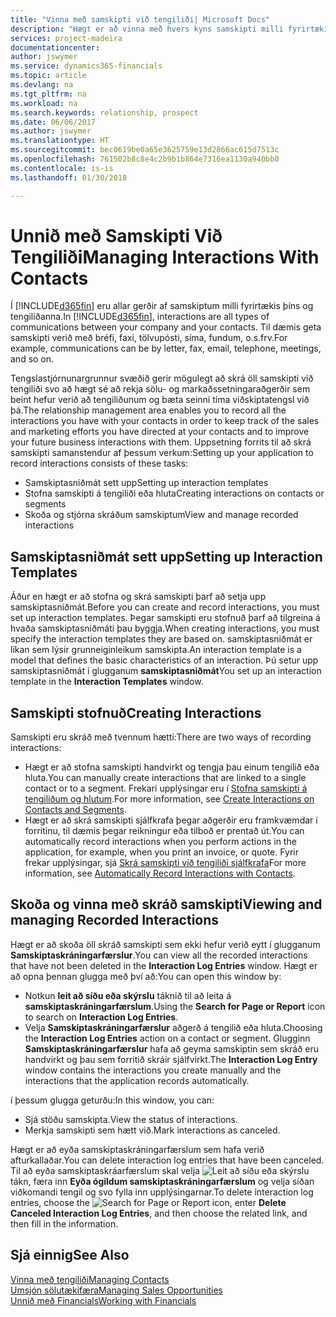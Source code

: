 ```yaml
---
title: "Vinna með samskipti við tengiliði| Microsoft Docs"
description: "Hægt er að vinna með hvers kyns samskipti milli fyrirtækisins og tengiliða þess, t.d. bréf, símtöl, fundir og þess háttar."
services: project-madeira
documentationcenter: 
author: jswymer
ms.service: dynamics365-financials
ms.topic: article
ms.devlang: na
ms.tgt_pltfrm: na
ms.workload: na
ms.search.keywords: relationship, prospect
ms.date: 06/06/2017
ms.author: jswymer
ms.translationtype: HT
ms.sourcegitcommit: bec0619be0a65e3625759e13d2866ac615d7513c
ms.openlocfilehash: 761502b8c8e4c2b9b1b864e7316ea1130a940bb0
ms.contentlocale: is-is
ms.lasthandoff: 01/30/2018

---
```

# <a name="managing-interactions-with-contacts"></a><span data-ttu-id="d498e-103">Unnið með Samskipti Við Tengiliði</span><span class="sxs-lookup"><span data-stu-id="d498e-103">Managing Interactions With Contacts</span></span>
<span data-ttu-id="d498e-104">Í [!INCLUDE[d365fin](includes/d365fin_md.md)] eru allar gerðir af samskiptum milli fyrirtækis þíns og tengiliðanna.</span><span class="sxs-lookup"><span data-stu-id="d498e-104">In [!INCLUDE[d365fin](includes/d365fin_md.md)], interactions are all types of communications between your company and your contacts.</span></span> <span data-ttu-id="d498e-105">Til dæmis geta samskipti verið með bréfi, faxi, tölvupósti, síma, fundum, o.s.frv.</span><span class="sxs-lookup"><span data-stu-id="d498e-105">For example, communications can be by letter, fax, email, telephone, meetings, and so on.</span></span>

<span data-ttu-id="d498e-106">Tengslastjórnunargrunnur svæðið gerir mögulegt að skrá öll samskipti við tengiliði svo að hægt sé að rekja sölu- og markaðssetningaraðgerðir sem beint hefur verið að tengiliðunum og bæta seinni tíma viðskiptatengsl við þá.</span><span class="sxs-lookup"><span data-stu-id="d498e-106">The relationship management area enables you to record all the interactions you have with your contacts in order to keep track of the sales and marketing efforts you have directed at your contacts and to improve your future business interactions with them.</span></span> <span data-ttu-id="d498e-107">Uppsetning forrits til að skrá samskipti samanstendur af þessum verkum:</span><span class="sxs-lookup"><span data-stu-id="d498e-107">Setting up your application to record interactions consists of these tasks:</span></span>

* <span data-ttu-id="d498e-108">Samskiptasniðmát sett upp</span><span class="sxs-lookup"><span data-stu-id="d498e-108">Setting up interaction templates</span></span>  
* <span data-ttu-id="d498e-109">Stofna samskipti á tengiliði eða hluta</span><span class="sxs-lookup"><span data-stu-id="d498e-109">Creating interactions on contacts or segments</span></span>  
* <span data-ttu-id="d498e-110">Skoða og stjórna skráðum samskiptum</span><span class="sxs-lookup"><span data-stu-id="d498e-110">View and manage recorded interactions</span></span>  

##  <a name="setting-up-interaction-templates"></a><span data-ttu-id="d498e-111">Samskiptasniðmát sett upp</span><span class="sxs-lookup"><span data-stu-id="d498e-111">Setting up Interaction Templates</span></span>
<span data-ttu-id="d498e-112">Áður en hægt er að stofna og skrá samskipti þarf að setja upp samskiptasniðmát.</span><span class="sxs-lookup"><span data-stu-id="d498e-112">Before you can create and record interactions, you must set up interaction templates.</span></span> <span data-ttu-id="d498e-113">Þegar samskipti eru stofnuð þarf að tilgreina á hvaða samskiptasniðmáti þau byggja.</span><span class="sxs-lookup"><span data-stu-id="d498e-113">When creating interactions, you must specify the interaction templates they are based on.</span></span> <span data-ttu-id="d498e-114">samskiptasniðmát er líkan sem lýsir grunneiginleikum samskipta.</span><span class="sxs-lookup"><span data-stu-id="d498e-114">An interaction template is a model that defines the basic characteristics of an interaction.</span></span>
<span data-ttu-id="d498e-115">Þú setur upp samskiptasniðmát í glugganum **samskiptasniðmát**</span><span class="sxs-lookup"><span data-stu-id="d498e-115">You set up an interaction template in the **Interaction Templates** window.</span></span>  

## <a name="creating-interactions"></a><span data-ttu-id="d498e-116">Samskipti stofnuð</span><span class="sxs-lookup"><span data-stu-id="d498e-116">Creating Interactions</span></span>
<span data-ttu-id="d498e-117">Samskipti eru skráð með tvennum hætti:</span><span class="sxs-lookup"><span data-stu-id="d498e-117">There are two ways of recording interactions:</span></span>

* <span data-ttu-id="d498e-118">Hægt er að stofna samskipti handvirkt og tengja þau einum tengilið eða hluta.</span><span class="sxs-lookup"><span data-stu-id="d498e-118">You can manually create interactions that are linked to a single contact or to a segment.</span></span> <span data-ttu-id="d498e-119">Frekari upplýsingar eru í [Stofna samskipti á tengiliðum og hlutum](marketing-how-create-interactions.md).</span><span class="sxs-lookup"><span data-stu-id="d498e-119">For more information, see [Create Interactions on Contacts and Segments](marketing-how-create-interactions.md).</span></span>  
* <span data-ttu-id="d498e-120">Hægt er að skrá samskipti sjálfkrafa þegar aðgerðir eru framkvæmdar í forritinu, til dæmis þegar reikningur eða tilboð er prentað út.</span><span class="sxs-lookup"><span data-stu-id="d498e-120">You can automatically record interactions when you perform actions in the application, for example, when you print an invoice, or quote.</span></span> <span data-ttu-id="d498e-121">Fyrir frekar upplýsingar, sjá [Skrá samskipti við tengiliði sjálfkrafa](marketing-auto-record-interactions.md)</span><span class="sxs-lookup"><span data-stu-id="d498e-121">For more information, see [Automatically Record Interactions with Contacts](marketing-auto-record-interactions.md).</span></span>

## <a name="viewing-and-managing-recorded-interactions"></a><span data-ttu-id="d498e-122">Skoða og vinna með skráð samskipti</span><span class="sxs-lookup"><span data-stu-id="d498e-122">Viewing and managing Recorded Interactions</span></span>
<span data-ttu-id="d498e-123">Hægt er að skoða öll skráð samskipti sem ekki hefur verið eytt í glugganum **Samskiptaskráningarfærslur**.</span><span class="sxs-lookup"><span data-stu-id="d498e-123">You can view all the recorded interactions that have not been deleted in the **Interaction Log Entries** window.</span></span> <span data-ttu-id="d498e-124">Hægt er að opna þennan glugga með því að:</span><span class="sxs-lookup"><span data-stu-id="d498e-124">You can open this window by:</span></span>

* <span data-ttu-id="d498e-125">Notkun **leit að síðu eða skýrslu** táknið til að leita á **samskiptaskráningarfærslum**.</span><span class="sxs-lookup"><span data-stu-id="d498e-125">Using the **Search for Page or Report** icon to search on **Interaction Log Entries**.</span></span>
* <span data-ttu-id="d498e-126">Velja **Samskiptaskráningarfærslur** aðgerð á tengilið eða hluta.</span><span class="sxs-lookup"><span data-stu-id="d498e-126">Choosing the **Interaction Log Entries** action on a contact or segment.</span></span>
  <span data-ttu-id="d498e-127">Glugginn **Samskiptaskráningarfærslur** hafa að geyma samskiptin sem skráð eru handvirkt og þau sem forritið skráir sjálfvirkt.</span><span class="sxs-lookup"><span data-stu-id="d498e-127">The **Interaction Log Entry** window contains the interactions you create manually and the interactions that the application records automatically.</span></span>

<span data-ttu-id="d498e-128">í þessum glugga geturðu:</span><span class="sxs-lookup"><span data-stu-id="d498e-128">In this window, you can:</span></span>

* <span data-ttu-id="d498e-129">Sjá stöðu samskipta.</span><span class="sxs-lookup"><span data-stu-id="d498e-129">View the status of interactions.</span></span>
* <span data-ttu-id="d498e-130">Merkja samskipti sem hætt við.</span><span class="sxs-lookup"><span data-stu-id="d498e-130">Mark interactions as canceled.</span></span>

<span data-ttu-id="d498e-131">Hægt er að eyða samskiptaskráningarfærslum sem hafa verið afturkallaðar.</span><span class="sxs-lookup"><span data-stu-id="d498e-131">You can delete interaction log entries that have been canceled.</span></span> <span data-ttu-id="d498e-132">Til að eyða samskiptaskráarfærslum skal velja ![Leit að síðu eða skýrslu](media/ui-search/search_small.png "Leit að síðu eða skýrslu táknið") tákn, færa inn **Eyða ógildum samskiptaskráningarfærslum** og velja síðan viðkomandi tengil og svo fylla inn upplýsingarnar.</span><span class="sxs-lookup"><span data-stu-id="d498e-132">To delete interaction log entries, choose the ![Search for Page or Report](media/ui-search/search_small.png "Search for Page or Report icon") icon, enter **Delete Canceled Interaction Log Entries**, and then choose the related link, and then fill in the information.</span></span>

## <a name="see-also"></a><span data-ttu-id="d498e-133">Sjá einnig</span><span class="sxs-lookup"><span data-stu-id="d498e-133">See Also</span></span>
[<span data-ttu-id="d498e-134">Vinna með tengiliði</span><span class="sxs-lookup"><span data-stu-id="d498e-134">Managing Contacts</span></span>](marketing-contacts.md)  
[<span data-ttu-id="d498e-135">Umsjón sölutækifæra</span><span class="sxs-lookup"><span data-stu-id="d498e-135">Managing Sales Opportunities</span></span>](marketing-manage-sales-opportunities.md)  
[<span data-ttu-id="d498e-136">Unnið með Financials</span><span class="sxs-lookup"><span data-stu-id="d498e-136">Working with Financials</span></span>](ui-work-product.md)  

